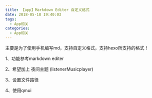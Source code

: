 ```yaml
---
title: 【app】Markdown Editer 自定义格式
date: 2018-05-18 19:40:03
tags:
  - App相关
categories: 
  - App相关
---
```




主要是为了使用手机编写md，支持自定义格式，支持hexo所支持的格式！




1、功能参考markdown editer

2、希望加上 夜间主题 (listenerMusicplayer)

3、设置文件路径

4、使用qmui















































